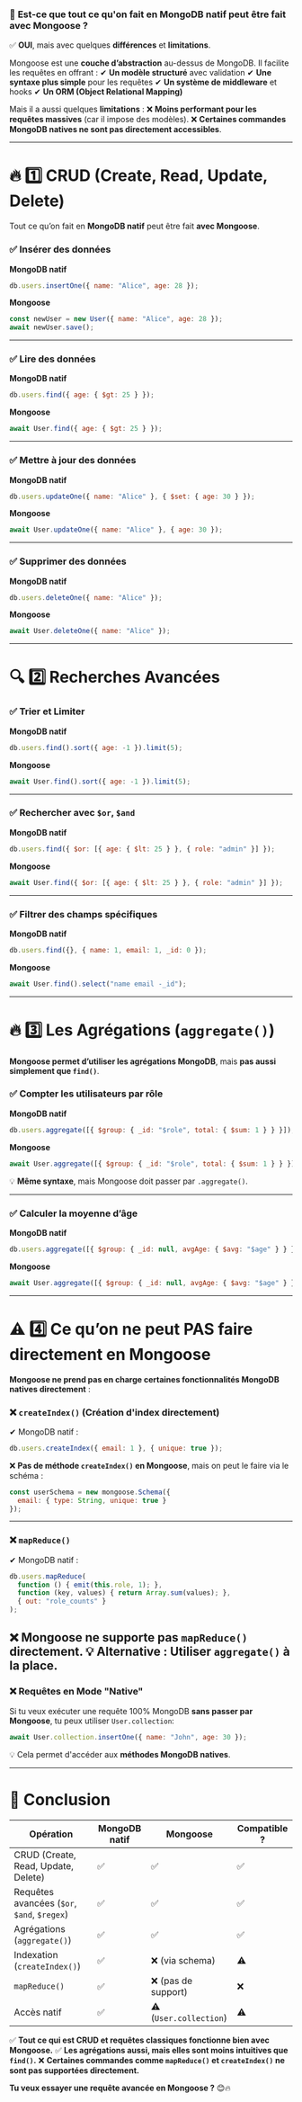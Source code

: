 ### 🚀 **Est-ce que tout ce qu'on fait en MongoDB natif peut être fait avec Mongoose ?**

✅ **OUI**, mais avec quelques **différences** et **limitations**.

Mongoose est une **couche d’abstraction** au-dessus de MongoDB. Il facilite les requêtes en offrant :
 ✔ **Un modèle structuré** avec validation
 ✔ **Une syntaxe plus simple** pour les requêtes
 ✔ **Un système de middleware** et hooks
 ✔ **Un ORM (Object Relational Mapping)**

Mais il a aussi quelques **limitations** :
 ❌ **Moins performant pour les requêtes massives** (car il impose des modèles).
 ❌ **Certaines commandes MongoDB natives ne sont pas directement accessibles**.

------

# 🔥 **1️⃣ CRUD (Create, Read, Update, Delete)**

Tout ce qu’on fait en **MongoDB natif** peut être fait **avec Mongoose**.

### **✅ Insérer des données**

**MongoDB natif**

```js
db.users.insertOne({ name: "Alice", age: 28 });
```

**Mongoose**

```js
const newUser = new User({ name: "Alice", age: 28 });
await newUser.save();
```

------

### **✅ Lire des données**

**MongoDB natif**

```js
db.users.find({ age: { $gt: 25 } });
```

**Mongoose**

```js
await User.find({ age: { $gt: 25 } });
```

------

### **✅ Mettre à jour des données**

**MongoDB natif**

```js
db.users.updateOne({ name: "Alice" }, { $set: { age: 30 } });
```

**Mongoose**

```js
await User.updateOne({ name: "Alice" }, { age: 30 });
```

------

### **✅ Supprimer des données**

**MongoDB natif**

```js
db.users.deleteOne({ name: "Alice" });
```

**Mongoose**

```js
await User.deleteOne({ name: "Alice" });
```

------

# 🔍 **2️⃣ Recherches Avancées**

### **✅ Trier et Limiter**

**MongoDB natif**

```js
db.users.find().sort({ age: -1 }).limit(5);
```

**Mongoose**

```js
await User.find().sort({ age: -1 }).limit(5);
```

------

### **✅ Rechercher avec `$or`, `$and`**

**MongoDB natif**

```js
db.users.find({ $or: [{ age: { $lt: 25 } }, { role: "admin" }] });
```

**Mongoose**

```js
await User.find({ $or: [{ age: { $lt: 25 } }, { role: "admin" }] });
```

------

### **✅ Filtrer des champs spécifiques**

**MongoDB natif**

```js
db.users.find({}, { name: 1, email: 1, _id: 0 });
```

**Mongoose**

```js
await User.find().select("name email -_id");
```

------

# 🔥 **3️⃣ Les Agrégations (`aggregate()`)**

**Mongoose permet d’utiliser les agrégations MongoDB**, mais **pas aussi simplement que `find()`**.

### **✅ Compter les utilisateurs par rôle**

**MongoDB natif**

```js
db.users.aggregate([{ $group: { _id: "$role", total: { $sum: 1 } } }]);
```

**Mongoose**

```js
await User.aggregate([{ $group: { _id: "$role", total: { $sum: 1 } } }]);
```

💡 **Même syntaxe**, mais Mongoose doit passer par `.aggregate()`.

------

### **✅ Calculer la moyenne d’âge**

**MongoDB natif**

```js
db.users.aggregate([{ $group: { _id: null, avgAge: { $avg: "$age" } } }]);
```

**Mongoose**

```js
await User.aggregate([{ $group: { _id: null, avgAge: { $avg: "$age" } } }]);
```

------

# ⚠ **4️⃣ Ce qu’on ne peut PAS faire directement en Mongoose**

**Mongoose ne prend pas en charge certaines fonctionnalités MongoDB natives directement** :

### **❌ `createIndex()` (Création d'index directement)**

✔ MongoDB natif :

```js
db.users.createIndex({ email: 1 }, { unique: true });
```

❌ **Pas de méthode `createIndex()` en Mongoose**, mais on peut le faire via le schéma :

```js
const userSchema = new mongoose.Schema({
  email: { type: String, unique: true }
});
```

------

### **❌ `mapReduce()`**

✔ MongoDB natif :

```js
db.users.mapReduce(
  function () { emit(this.role, 1); },
  function (key, values) { return Array.sum(values); },
  { out: "role_counts" }
);
```

## ❌ **Mongoose ne supporte pas `mapReduce()` directement**.  💡 **Alternative : Utiliser `aggregate()` à la place.**

### **❌ Requêtes en Mode "Native"**

Si tu veux exécuter une requête 100% MongoDB **sans passer par Mongoose**, tu peux utiliser `User.collection`:

```js
await User.collection.insertOne({ name: "John", age: 30 });
```

💡 Cela permet d'accéder aux **méthodes MongoDB natives**.

------

# 🎯 **Conclusion**

| **Opération**                               | **MongoDB natif** | **Mongoose**          | **Compatible ?** |
| ------------------------------------------- | ----------------- | --------------------- | ---------------- |
| CRUD (Create, Read, Update, Delete)         | ✅                 | ✅                     | ✅                |
| Requêtes avancées (`$or`, `$and`, `$regex`) | ✅                 | ✅                     | ✅                |
| Agrégations (`aggregate()`)                 | ✅                 | ✅                     | ✅                |
| Indexation (`createIndex()`)                | ✅                 | ❌ (via schema)        | ⚠                |
| `mapReduce()`                               | ✅                 | ❌ (pas de support)    | ❌                |
| Accès natif                                 | ✅                 | ⚠ (`User.collection`) | ⚠                |

✅ **Tout ce qui est CRUD et requêtes classiques fonctionne bien avec Mongoose.**
 ✅ **Les agrégations aussi, mais elles sont moins intuitives que `find()`.**
 ❌ **Certaines commandes comme `mapReduce()` et `createIndex()` ne sont pas supportées directement.**

**Tu veux essayer une requête avancée en Mongoose ?** 😊🔥